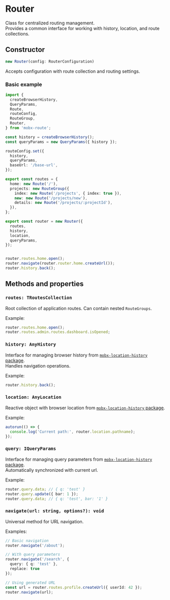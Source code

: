 # Router

Class for centralized routing management.  
Provides a common interface for working with history, location, and route collections.  

## Constructor

```ts
new Router(config: RouterConfiguration)
```
Accepts configuration with route collection and routing settings.  

### Basic example

```ts
import {
  createBrowserHistory,
  QueryParams,
  Route,
  routeConfig,
  RouteGroup,
  Router,
} from 'mobx-route';

const history = createBrowserHistory();
const queryParams = new QueryParams({ history });

routeConfig.set({
  history,
  queryParams,
  baseUrl: '/base-url',
});

export const routes = {
  home: new Route('/'),
  projects: new RouteGroup({
    index: new Route('/projects', { index: true }),
    new: new Route('/projects/new'),
    details: new Route('/projects/:projectId'),
  }),
};

export const router = new Router({
  routes,
  history,
  location,
  queryParams,
});


router.routes.home.open();
router.navigate(router.router.home.createUrl());
router.history.back();
```

## Methods and properties  

### `routes: TRoutesCollection`  

Root collection of application routes. Can contain nested `RouteGroups`.  

Example:   
```ts
router.routes.home.open();
router.routes.admin.routes.dashboard.isOpened;  
```

### `history: AnyHistory`  
Interface for managing browser history from [`mobx-location-history` package](https://github.com/js2me/mobx-location-history).  
Handles navigation operations.   

Example:  
```ts
router.history.back();
```

### `location: AnyLocation`  
Reactive object with browser location from [`mobx-location-history` package](https://github.com/js2me/mobx-location-history).  

Example:
```ts
autorun(() => {
  console.log('Current path:', router.location.pathname);
});
```

### `query: IQueryParams`  
Interface for managing query parameters from [`mobx-location-history` package](https://github.com/js2me/mobx-location-history).  
Automatically synchronized with current url.  

Example:  
```ts
router.query.data; // { q: 'test' }
router.query.update({ bar: 1 });
router.query.data; // { q: 'test', bar: '1' }
```

### `navigate(url: string, options?): void` <Badge type="info" text="action" />   

Universal method for URL navigation.  

Examples:  
```ts
// Basic navigation
router.navigate('/about');

// With query parameters
router.navigate('/search', {
  query: { q: 'test' },
  replace: true
});

// Using generated URL
const url = router.routes.profile.createUrl({ userId: 42 });
router.navigate(url);
```